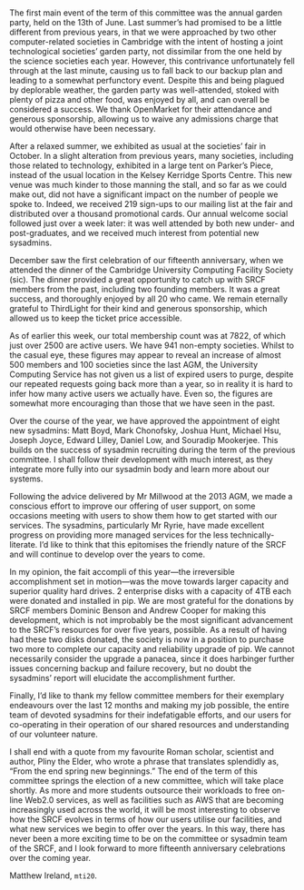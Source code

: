 <!--#set var="title" value="Chair’s report from the SRCF AGM, 13th February 2014" -->
<!--#include virtual="../../inc/header.html" -->

# <!--#echo encoding="none" var="title" -->

The first main event of the term of this committee was the annual garden party, held on the 13th of June. Last summer’s had promised to be a little different from previous years, in that we were approached by two other computer-related societies in Cambridge with the intent of hosting a joint technological societies’ garden party, not dissimilar from the one held by the science societies each year. However, this contrivance unfortunately fell through at the last minute, causing us to fall back to our backup plan and leading to a somewhat perfunctory event. Despite this and being plagued by deplorable weather, the garden party was well-attended, stoked with plenty of pizza and other food, was enjoyed by all, and can overall be considered a success. We thank OpenMarket for their attendance and generous sponsorship, allowing us to waive any admissions charge that would otherwise have been necessary.

After a relaxed summer, we exhibited as usual at the societies’ fair in October. In a slight alteration from previous years, many societies, including those related to technology, exhibited in a large tent on Parker’s Piece, instead of the usual location in the Kelsey Kerridge Sports Centre. This new venue was much kinder to those manning the stall, and so far as we could make out, did not have a significant impact on the number of people we spoke to. Indeed, we received 219 sign-ups to our mailing list at the fair and distributed over a thousand promotional cards. Our annual welcome social followed just over a week later: it was well attended by both new under- and post-graduates, and we received much interest from potential new sysadmins.

December saw the first celebration of our fifteenth anniversary, when we attended the dinner of the Cambridge University Computing Facility Society (sic). The dinner provided a great opportunity to catch up with SRCF members from the past, including two founding members. It was a great success, and thoroughly enjoyed by all 20 who came. We remain eternally grateful to ThirdLight for their kind and generous sponsorship, which allowed us to keep the ticket price accessible.

As of earlier this week, our total membership count was at 7822, of which just over 2500 are active users. We have 941 non-empty societies. Whilst to the casual eye, these figures may appear to reveal an increase of almost 500 members and 100 societies since the last AGM, the University Computing Service has not given us a list of expired users to purge, despite our repeated requests going back more than a year, so in reality it is hard to infer how many active users we actually have. Even so, the figures are somewhat more encouraging than those that we have seen in the past.

Over the course of the year, we have approved the appointment of eight new sysadmins: Matt Boyd, Mark Chonofsky, Joshua Hunt, Michael Hsu, Joseph Joyce, Edward Lilley, Daniel Low, and Souradip Mookerjee. This builds on the success of sysadmin recruiting during the term of the previous committee. I shall follow their development with much interest, as they integrate more fully into our sysadmin body and learn more about our systems.

Following the advice delivered by Mr Millwood at the 2013 AGM, we made a conscious effort to improve our offering of user support, on some occasions meeting with users to show them how to get started with our services. The sysadmins, particularly Mr Ryrie, have made excellent progress on providing more managed services for the less technically-literate. I’d like to think that this epitomises the friendly nature of the SRCF and will continue to develop over the years to come.

In my opinion, the fait accompli of this year—the irreversible accomplishment set in motion—was the move towards larger capacity and superior quality hard drives. 2 enterprise disks with a capacity of 4TB each were donated and installed in pip. We are most grateful for the donations by SRCF members Dominic Benson and Andrew Cooper for making this development, which is not improbably be the most significant advancement to the SRCF’s resources for over five years, possible. As a result of having had these two disks donated, the society is now in a position to purchase two more to complete our capacity and reliability upgrade of pip. We cannot necessarily consider the upgrade a panacea, since it does harbinger further issues concerning backup and failure recovery, but no doubt the sysadmins’ report will elucidate the accomplishment further.

Finally, I’d like to thank my fellow committee members for their exemplary endeavours over the last 12 months and making my job possible, the entire team of devoted sysadmins for their indefatigable efforts, and our users for co-operating in their operation of our shared resources and understanding of our volunteer nature.

I shall end with a quote from my favourite Roman scholar, scientist and author, Pliny the Elder, who wrote a phrase that translates splendidly as, “From the end spring new beginnings.” The end of the term of this committee springs the election of a new committee, which will take place shortly. As more and more students outsource their workloads to free on-line Web2.0 services, as well as facilities such as AWS that are becoming increasingly used across the world, it will be most interesting to observe how the SRCF evolves in terms of how our users utilise our facilities, and what new services we begin to offer over the years. In this way, there has never been a more exciting time to be on the committee or sysadmin team of the SRCF, and I look forward to more fifteenth anniversary celebrations over the coming year.

Matthew Ireland, <code>mti20</code>.

<!--#include virtual="../../inc/footer.html" -->

